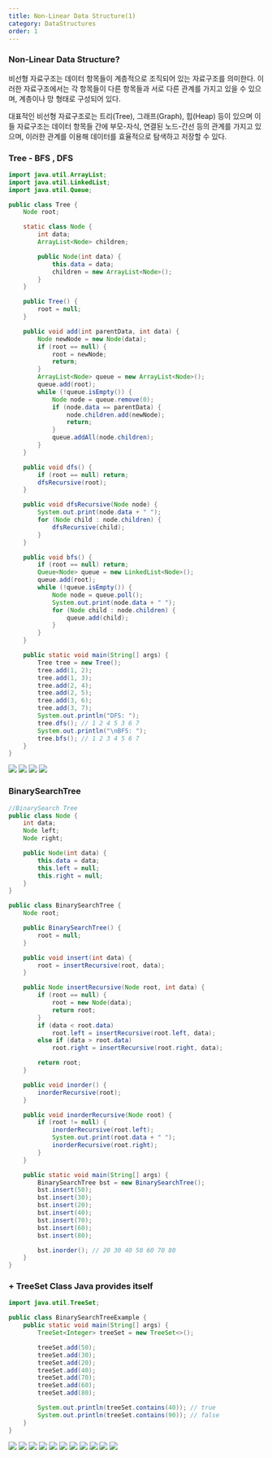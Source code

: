 ```yaml
---
title: Non-Linear Data Structure(1)
category: DataStructures
order: 1
---
```

### Non-Linear Data Structure? 

비선형 자료구조는 데이터 항목들이 계층적으로 조직되어 있는 자료구조를 의미한다. 이러한 자료구조에서는 각 항목들이 다른 항목들과 서로 다른 관계를 가지고 있을 수 있으며, 계층이나 망 형태로 구성되어 있다.

대표적인 비선형 자료구조로는 트리(Tree), 그래프(Graph), 힙(Heap) 등이 있으며 이들 자료구조는 데이터 항목들 간에 부모-자식, 연결된 노드-간선 등의 관계를 가지고 있으며, 이러한 관계를 이용해 데이터를 효율적으로 탐색하고 저장할 수 있다.


### Tree - BFS ,  DFS
~~~java
import java.util.ArrayList;
import java.util.LinkedList;
import java.util.Queue;

public class Tree {
    Node root;

    static class Node {
        int data;
        ArrayList<Node> children;

        public Node(int data) {
            this.data = data;
            children = new ArrayList<Node>();
        }
    }

    public Tree() {
        root = null;
    }

    public void add(int parentData, int data) {
        Node newNode = new Node(data);
        if (root == null) {
            root = newNode;
            return;
        }
        ArrayList<Node> queue = new ArrayList<Node>();
        queue.add(root);
        while (!queue.isEmpty()) {
            Node node = queue.remove(0);
            if (node.data == parentData) {
                node.children.add(newNode);
                return;
            }
            queue.addAll(node.children);
        }
    }

    public void dfs() {
        if (root == null) return;
        dfsRecursive(root);
    }

    public void dfsRecursive(Node node) {
        System.out.print(node.data + " ");
        for (Node child : node.children) {
            dfsRecursive(child);
        }
    }

    public void bfs() {
        if (root == null) return;
        Queue<Node> queue = new LinkedList<Node>();
        queue.add(root);
        while (!queue.isEmpty()) {
            Node node = queue.poll();
            System.out.print(node.data + " ");
            for (Node child : node.children) {
                queue.add(child);
            }
        }
    }

    public static void main(String[] args) {
        Tree tree = new Tree();
        tree.add(1, 2);
        tree.add(1, 3);
        tree.add(2, 4);
        tree.add(2, 5);
        tree.add(3, 6);
        tree.add(3, 7);
        System.out.println("DFS: ");
        tree.dfs(); // 1 2 4 5 3 6 7
        System.out.println("\nBFS: ");
        tree.bfs(); // 1 2 3 4 5 6 7
    }
}

~~~

![](https://ifh.cc/g/Wbr0QB.jpg)
![](https://ifh.cc/g/l3x6fm.jpg)
![](https://ifh.cc/g/vHJ1xH.jpg)
![](https://ifh.cc/g/yolPZX.jpg)




### BinarySearchTree
~~~java
//BinarySearch Tree 
public class Node {
    int data;
    Node left;
    Node right;

    public Node(int data) {
        this.data = data;
        this.left = null;
        this.right = null;
    }
}

public class BinarySearchTree {
    Node root;

    public BinarySearchTree() {
        root = null;
    }

    public void insert(int data) {
        root = insertRecursive(root, data);
    }

    public Node insertRecursive(Node root, int data) {
        if (root == null) {
            root = new Node(data);
            return root;
        }
        if (data < root.data)
            root.left = insertRecursive(root.left, data);
        else if (data > root.data)
            root.right = insertRecursive(root.right, data);

        return root;
    }

    public void inorder() {
        inorderRecursive(root);
    }

    public void inorderRecursive(Node root) {
        if (root != null) {
            inorderRecursive(root.left);
            System.out.print(root.data + " ");
            inorderRecursive(root.right);
        }
    }

    public static void main(String[] args) {
        BinarySearchTree bst = new BinarySearchTree();
        bst.insert(50);
        bst.insert(30);
        bst.insert(20);
        bst.insert(40);
        bst.insert(70);
        bst.insert(60);
        bst.insert(80);

        bst.inorder(); // 20 30 40 50 60 70 80
    }
}
~~~
### + TreeSet Class Java provides itself
~~~java
import java.util.TreeSet;

public class BinarySearchTreeExample {
    public static void main(String[] args) {
        TreeSet<Integer> treeSet = new TreeSet<>();

        treeSet.add(50);
        treeSet.add(30);
        treeSet.add(20);
        treeSet.add(40);
        treeSet.add(70);
        treeSet.add(60);
        treeSet.add(80);

        System.out.println(treeSet.contains(40)); // true
        System.out.println(treeSet.contains(90)); // false
    }
}
~~~
![](https://ifh.cc/g/KxTy0y.jpg)
![](https://ifh.cc/g/kOSrMM.jpg)
![](https://ifh.cc/g/QjcVRd.jpg)
![](https://ifh.cc/g/DhGJDa.jpg)
![](https://ifh.cc/g/m0WSLL.jpg)
![](https://ifh.cc/g/VXtYp3.jpg)
![](https://ifh.cc/g/QwaoR6.jpg)
![](https://ifh.cc/g/VXtYp3.jpg)
![](https://ifh.cc/g/VXtYp3.jpg)
![](https://ifh.cc/g/VXtYp3.jpg)
![](https://ifh.cc/g/VXtYp3.jpg)
